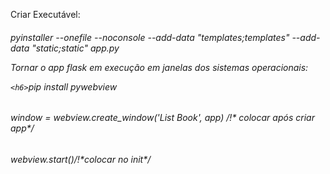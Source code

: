 <p> Criar Executável:

<h6>pyinstaller --onefile --noconsole --add-data "templates;templates" --add-data "static;static" app.py

<p> Tornar o app flask em execução em janelas dos sistemas operacionais:

`<h6>`pip install pywebview

<h6> window = webview.create_window('List Book', app) /!* colocar após criar app*/

<h6> webview.start()/!*colocar no init*/
